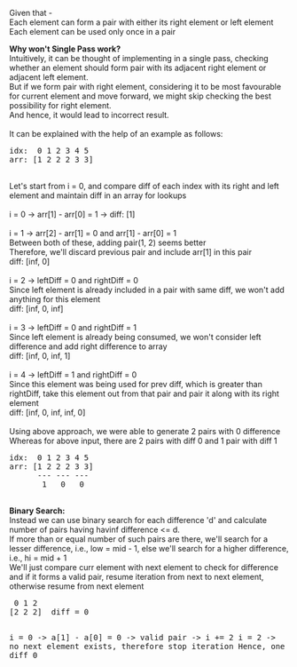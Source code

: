 Given that -
<br> Each element can form a pair with either its right element or left element
<br> Each element can be used only once in a pair

<b>Why won't Single Pass work?</b>
<br> Intuitively, it can be thought of implementing in a single pass, checking whether an element should form pair with its adjacent right element or adjacent left element.
<br> But if we form pair with right element, considering it to be most favourable for current element and move forward, we might skip checking the best possibility for right element.
<br> And hence, it would lead to incorrect result.
<br>
<br> It can be explained with the help of an example as follows:
<pre>
idx:  0 1 2 3 4 5
arr: [1 2 2 2 3 3]
</pre>
<br>
Let's start from i = 0, and compare diff of each index with its right and left element and maintain diff in an array for lookups
<br>
<br> i = 0 -> arr[1] - arr[0] = 1 -> diff: [1]
<br>
<br> i = 1 -> arr[2] - arr[1] = 0 and arr[1] - arr[0] = 1
<br> Between both of these, adding pair(1, 2) seems better
<br> Therefore, we'll discard previous pair and include arr[1] in this pair
<br> diff: [inf, 0]
<br>
<br> i = 2 -> leftDiff = 0 and rightDiff = 0 
<br> Since left element is already included in a pair with same diff, we won't add anything for this element
<br> diff: [inf, 0, inf]
<br>
<br> i = 3 -> leftDiff = 0 and rightDiff = 1
<br> Since left element is already being consumed, we won't consider left difference and add right difference to array
<br> diff: [inf, 0, inf, 1]
<br> 
<br> i = 4 -> leftDiff = 1 and rightDiff = 0
<br> Since this element was being used for prev diff, which is greater than rightDiff, take this element out from that pair and pair it along with its right element
<br> diff: [inf, 0, inf, inf, 0]
<br>
<br> Using above approach, we were able to generate 2 pairs with 0 difference
<br> Whereas for above input, there are 2 pairs with diff 0 and 1 pair with diff 1
<pre>
idx:  0 1 2 3 4 5
arr: [1 2 2 2 3 3]
      --- --- ---
       1   0   0
</pre>
<br> 
<b>Binary Search:</b>
<br> Instead we can use binary search for each difference 'd' and calculate number of pairs having havinf difference <= d.
<br> If more than or equal number of such pairs are there, we'll search for a lesser difference, i.e., low = mid - 1, else we'll search for a higher difference, i.e., hi = mid + 1
<br> We'll just compare curr element with next element to check for difference and if it forms a valid pair, resume iteration from next to next element, otherwise resume from next element
<pre>
 0 1 2
[2 2 2]  diff = 0

i = 0 -> a[1] - a[0] = 0 -> valid pair -> i += 2
i = 2 -> no next element exists, therefore stop iteration
Hence, one pair with diff 0
</pre>
